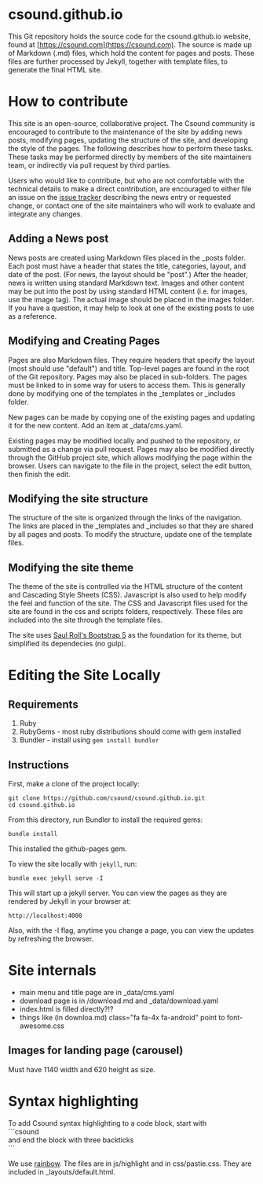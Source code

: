 # csound.github.io

This Git repository holds the source code for the csound.github.io website,
found at [https://csound.com](https://csound.com). The source is made
up of Markdown (.md) files, which hold the content for pages and posts.  These
files are further processed by Jekyll, together with template files, to
generate the final HTML site.  

# How to contribute 

This site is an open-source, collaborative project. The Csound community is
encouraged to contribute to the maintenance of the site by adding news posts,
modifying pages, updating the structure of the site, and developing the style
of the pages. The following describes how to perform these tasks.  These tasks
may be performed directly by members of the site maintainers team, or
indirectly via pull request by third parties. 

Users who would like to contribute, but who are not comfortable with the
technical details to make a direct contribution, are encouraged to either file
an issue on the [issue tracker](http://github.com/csound/csound.github.io/issues) 
describing the news entry or requested change, or contact one of the site
maintainers who will work to evaluate and integrate any changes. 

## Adding a News post 

News posts are created using Markdown files placed in the \_posts folder. Each
post must have a header that states the title, categories, layout, and date of
the post.  (For news, the layout should be "post".) After the header, news is
written using standard Markdown text.  Images and other content may be put into
the post by using standard HTML content (i.e. for images, use the image tag).
The actual image should be placed in the images folder. If you have a question,
it may help to look at one of the existing posts to use as a reference. 

## Modifying and Creating Pages 

Pages are also Markdown files. They require headers that specify the layout
(most should use "default") and title.  Top-level pages are found in the root
of the Git repository. Pages may also be placed in sub-folders.  The pages must
be linked to in some way for users to access them.  This is generally done by
modifying one of the templates in the \_templates or \_includes folder. 

New pages can be made by copying one of the existing pages and updating it for
the new content.  Add an item at \_data/cms.yaml.

Existing pages may be modified locally and pushed to the
repository, or submitted as a change via pull request.  Pages may also be
modified directly through the GitHub project site, which allows modifying the
page within the browser. Users can navigate to the file in the project, select
the edit button, then finish the edit. 

## Modifying the site structure 

The structure of the site is organized through the links of the navigation.
The links are placed in the \_templates and \_includes so that they are shared
by all pages and posts. To modify the structure, update one of the template
files.  

## Modifying the site theme 

The theme of the site is controlled via the HTML structure of the content and
Cascading Style Sheets (CSS). Javascript is also used to help modify the feel
and function of the site. The CSS and Javascript files used for the site are
found in the css and scripts folders, respectively.  These files are included into the site through the template files.  

The site uses [Saul Roll's Bootstrap 5](https://github.com/soulroll/jekyll-bootstrap-5) as the foundation for its theme, but simplified its dependecies (no gulp). 

# Editing the Site Locally 

## Requirements

1. Ruby
2. RubyGems - most ruby distributions should come with gem installed
3. Bundler - install using `gem install bundler`

## Instructions

First, make a clone of the project locally: 

    git clone https://github.com/csound/csound.github.io.git
    cd csound.github.io

From this directory, run Bundler to install the required gems:
    
    bundle install

This installed the github-pages gem.

To view the site locally with `jekyll`, run:

    bundle exec jekyll serve -I

This will start up a jekyll server. You can view the pages as they are rendered by Jekyll in your browser at:

    http://localhost:4000
    
Also, with the -I flag, anytime you change a page, you can view the updates by refreshing the browser.



# Site internals

- main menu and title page are in _data/cms.yaml
- download page is in /download.md and _data/download.yaml
- index.html is filled directly?!?
- things like (in downloa.md) class="fa fa-4x fa-android" point to font-awesome.css

## Images for landing page (carousel)
Must have 1140 width and 620 height as size.


# Syntax highlighting

To add Csound syntax highlighting to a code block, start with  
\`\`\`csound  
and end the block with three backticks  
\`\`\`

We use [rainbow](https://github.com/ccampbell/rainbow). The files are in js/highlight and in css/pastie.css. They are included in _layouts/default.html.
